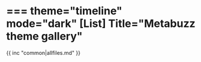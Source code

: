 ===
theme="timeline"
mode="dark"
[List]
Title="Metabuzz theme gallery"
===

{{ inc "common|allfiles.md" }}


